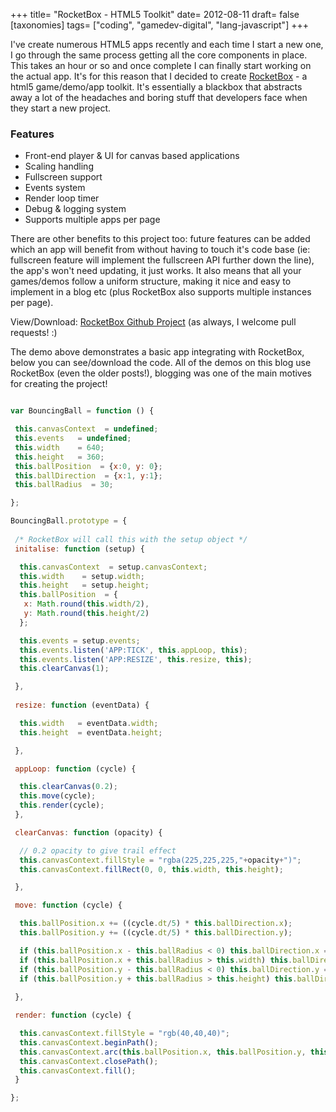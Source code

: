 +++
title= "RocketBox - HTML5 Toolkit"
date= 2012-08-11
draft= false
[taxonomies]
tags= ["coding", "gamedev-digital", "lang-javascript"]
+++

I've create numerous HTML5 apps recently and each time I start a new one, I go through the same process getting all the core components in place. This takes an hour or so and once complete I can finally start working on the actual app. It's for this reason that I decided to create [RocketBox](https://github.com/jimmyff/RocketBox) - a html5 game/demo/app toolkit. It's essentially a blackbox that abstracts away a lot of the headaches and boring stuff that developers face when they start a new project.

### Features

* Front-end player & UI for canvas based applications
* Scaling handling
* Fullscreen support
* Events system
* Render loop timer
* Debug & logging system
* Supports multiple apps per page

There are other benefits to this project too: future features can be added which an app will benefit from without having to touch it's code base (ie: fullscreen feature will implement the fullscreen API further down the line), the app's won't need updating, it just works. It also means that all your games/demos follow a uniform structure, making it nice and easy to implement in a blog etc (plus RocketBox also supports multiple instances per page).

View/Download: [RocketBox Github Project](https://github.com/jimmyff/RocketBox) (as always, I welcome pull requests! :)

<div id="rbExample"></div>

<script src="../../shared_assets/rocketbox/rocketbox_1_0.js"></script>
<script>
var BouncingBall = function () {

 this.canvasContext  = undefined;
 this.events   = undefined;
 this.width    = 640;
 this.height   = 360;
 this.ballPosition  = {x:0, y: 0};
 this.ballDirection  = {x:1, y:1};
 this.ballRadius  = 30;

};

BouncingBall.prototype = {

 initalise: function (setup) {
  this.canvasContext = setup.canvasContext;
  this.width = setup.width;
  this.height = setup.height;
  this.ballPosition = {
   x:Math.round(this.width/2),
   y: Math.round(this.height/2)
  };
  this.events = setup.events;
  this.events.listen('APP:TICK', this.appLoop, this);

  this.events.listen('APP:RESIZE', this.resize, this);

  this.canvasContext.fillStyle = "rgb(245,245,245)";
  this.canvasContext.fillRect(0, 0, this.width, this.height);
 },

 resize: function (eventData) {

  this.width   = eventData.width;
  this.height  = eventData.height;

 },

 appLoop: function (cycle) {

  this.clearCanvas(cycle);
  this.move(cycle);
  this.render(cycle);
 },

 clearCanvas: function (cycle) {

  // 0.2 opacity to give trail effect
  this.canvasContext.fillStyle = "rgba(245,245,245,0.2)";
  this.canvasContext.fillRect(0, 0, this.width, this.height);

 },

 move: function (cycle) {

  this.ballPosition.x += ((cycle.dt/5) *this.ballDirection.x);
this.ballPosition.y += ((cycle.dt/5)* this.ballDirection.y);

  if (this.ballPosition.x - this.ballRadius < 0) this.ballDirection.x = 1;
  if (this.ballPosition.x + this.ballRadius > this.width) this.ballDirection.x = -1;
  if (this.ballPosition.y - this.ballRadius < 0) this.ballDirection.y = 1;
  if (this.ballPosition.y + this.ballRadius > this.height) this.ballDirection.y = -1;
  
 },

 render: function (cycle) {

  this.canvasContext.fillStyle = "rgb(40,40,40)";
  this.canvasContext.beginPath();
  this.canvasContext.arc(this.ballPosition.x, this.ballPosition.y, this.ballRadius, 0, Math.PI*2, true);
  this.canvasContext.closePath();
  this.canvasContext.fill();
 }

};

test1 = new RocketBox(
 new BouncingBall(),
 {
  id:'rbExample',
  width:870,
  height:350,
  title: 'Example RocketBox Application',
  description: 'Very simple application demonstrates RocketBox integration, see below for source code.'
 });
</script>

The demo above demonstrates a basic app integrating with RocketBox, below you can see/download the code. All of the demos on this blog use RocketBox (even the older posts!), blogging was one of the main motives for creating the project!

```javascript

var BouncingBall = function () {

 this.canvasContext  = undefined;
 this.events   = undefined;
 this.width    = 640;
 this.height   = 360;
 this.ballPosition  = {x:0, y: 0};
 this.ballDirection  = {x:1, y:1};
 this.ballRadius  = 30;

};

BouncingBall.prototype = {
 
 /* RocketBox will call this with the setup object */
 initalise: function (setup) {

  this.canvasContext  = setup.canvasContext;
  this.width    = setup.width;
  this.height   = setup.height;
  this.ballPosition  = {
   x: Math.round(this.width/2), 
   y: Math.round(this.height/2)
  };

  this.events = setup.events;
  this.events.listen('APP:TICK', this.appLoop, this);
  this.events.listen('APP:RESIZE', this.resize, this);
  this.clearCanvas(1);

 },
 
 resize: function (eventData) {

  this.width   = eventData.width;
  this.height  = eventData.height;

 },

 appLoop: function (cycle) {

  this.clearCanvas(0.2);
  this.move(cycle);
  this.render(cycle);
 },

 clearCanvas: function (opacity) {

  // 0.2 opacity to give trail effect
  this.canvasContext.fillStyle = "rgba(225,225,225,"+opacity+")";
  this.canvasContext.fillRect(0, 0, this.width, this.height);

 },

 move: function (cycle) {

  this.ballPosition.x += ((cycle.dt/5) * this.ballDirection.x);
  this.ballPosition.y += ((cycle.dt/5) * this.ballDirection.y);

  if (this.ballPosition.x - this.ballRadius < 0) this.ballDirection.x = 1;
  if (this.ballPosition.x + this.ballRadius > this.width) this.ballDirection.x = -1;
  if (this.ballPosition.y - this.ballRadius < 0) this.ballDirection.y = 1;
  if (this.ballPosition.y + this.ballRadius > this.height) this.ballDirection.y = -1;
  
 },

 render: function (cycle) {

  this.canvasContext.fillStyle = "rgb(40,40,40)";
  this.canvasContext.beginPath();
  this.canvasContext.arc(this.ballPosition.x, this.ballPosition.y, this.ballRadius, 0, Math.PI*2, true); 
  this.canvasContext.closePath();
  this.canvasContext.fill();
 }

};

```
